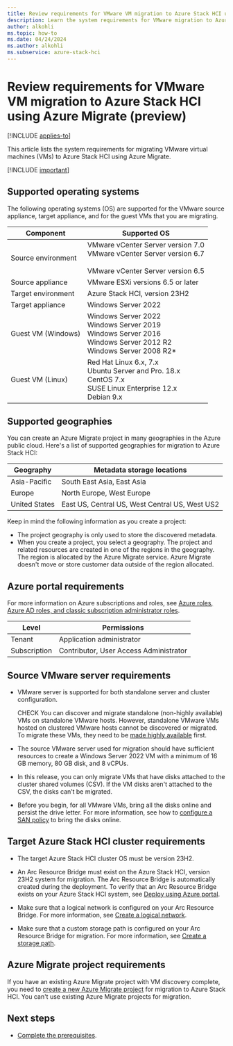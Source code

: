 ```yaml
---
title: Review requirements for VMware VM migration to Azure Stack HCI using Azure Migrate (preview) 
description: Learn the system requirements for VMware migration to Azure Stack HCI using Azure Migrate (preview).
author: alkohli
ms.topic: how-to
ms.date: 04/24/2024
ms.author: alkohli
ms.subservice: azure-stack-hci
---
```


# Review requirements for VMware VM migration to Azure Stack HCI using Azure Migrate (preview)

[!INCLUDE [applies-to](../../includes/hci-applies-to-23h2.md)]

This article lists the system requirements for migrating VMware virtual machines (VMs) to Azure Stack HCI using Azure Migrate.

[!INCLUDE [important](../../includes/hci-preview.md)]

## Supported operating systems

The following operating systems (OS) are supported for the VMware source appliance, target appliance, and for the guest VMs that you are migrating.


|Component  |Supported OS |
|---------|---------|
|Source environment     |VMware vCenter Server version 7.0 <br> VMware vCenter Server version 6.7</br><br>VMware vCenter Server version 6.5         |
|Source appliance     |VMware ESXi versions 6.5 or later         |
|Target environment     |Azure Stack HCI, version 23H2         |
|Target appliance     |Windows Server 2022         |
|Guest VM (Windows)    |Windows Server 2022<br>Windows Server 2019<br>Windows Server 2016<br>Windows Server 2012 R2<br>Windows Server 2008 R2*       |
|Guest VM (Linux)     | Red Hat Linux 6.x, 7.x<br>Ubuntu Server and Pro. 18.x<br>CentOS 7.x<br>SUSE Linux Enterprise 12.x<br>Debian 9.x        |

## Supported geographies

You can create an Azure Migrate project in many geographies in the Azure public cloud. Here's a list of supported geographies for migration to Azure Stack HCI:

|Geography|Metadata storage locations|
|-|-|
|Asia-Pacific|South East Asia, East Asia|
|Europe|North Europe, West Europe|
|United States|East US, Central US, West Central US, West US2|

Keep in mind the following information as you create a project:

- The project geography is only used to store the discovered metadata.
- When you create a project, you select a geography. The project and related resources are created in one of the regions in the geography. The region is allocated by the Azure Migrate service. Azure Migrate doesn't move or store customer data outside of the region allocated.

## Azure portal requirements

For more information on Azure subscriptions and roles, see [Azure roles, Azure AD roles, and classic subscription administrator roles](/azure/role-based-access-control/rbac-and-directory-admin-roles).

|Level|Permissions|
|-|-|
|Tenant|Application administrator|
|Subscription|Contributor, User Access Administrator|

## Source VMware server requirements

- VMware server is supported for both standalone server and cluster configuration.

    CHECK You can discover and migrate standalone (non-highly available) VMs on standalone VMware hosts. However, standalone VMware VMs hosted on clustered VMware hosts cannot be discovered or migrated. To migrate these VMs, they need to be [made highly available](https://www.thomasmaurer.ch/2013/01/how-to-make-an-existing-hyper-v-virtual-machine-highly-available/) first.

- The source VMware server used for migration should have sufficient resources to create a Windows Server 2022 VM with a minimum of 16 GB memory, 80 GB disk, and 8 vCPUs.

- In this release, you can only migrate VMs that have disks attached to the cluster shared volumes (CSV). If the VM disks aren't attached to the CSV, the disks can’t be migrated.

- Before you begin, for all VMware VMs, bring all the disks online and persist the drive letter. For more information, see how to [configure a SAN policy](/azure/migrate/prepare-for-migration#configure-san-policy) to bring the disks online.

## Target Azure Stack HCI cluster requirements

- The target Azure Stack HCI cluster OS must be version 23H2.

- An Arc Resource Bridge must exist on the Azure Stack HCI, version 23H2 system for migration. The Arc Resource Bridge is automatically created during the deployment. To verify that an Arc Resource Bridge exists on your Azure Stack HCI system, see [Deploy using Azure portal](../deploy/deploy-via-portal.md).  

- Make sure that a logical network is configured on your Arc Resource Bridge. For more information, see [Create a logical network](../manage/create-logical-networks.md).

- Make sure that a custom storage path is configured on your Arc Resource Bridge for migration. For more information, see [Create a storage path](../manage/create-storage-path.md).

## Azure Migrate project requirements

If you have an existing Azure Migrate project with VM discovery complete, you need to [create a new Azure Migrate project](./migrate-vmware-prerequisites.md#create-an-azure-migrate-project) for migration to Azure Stack HCI. You can't use existing Azure Migrate projects for migration.

## Next steps

- [Complete the prerequisites](migrate-vmware-prerequisites.md).